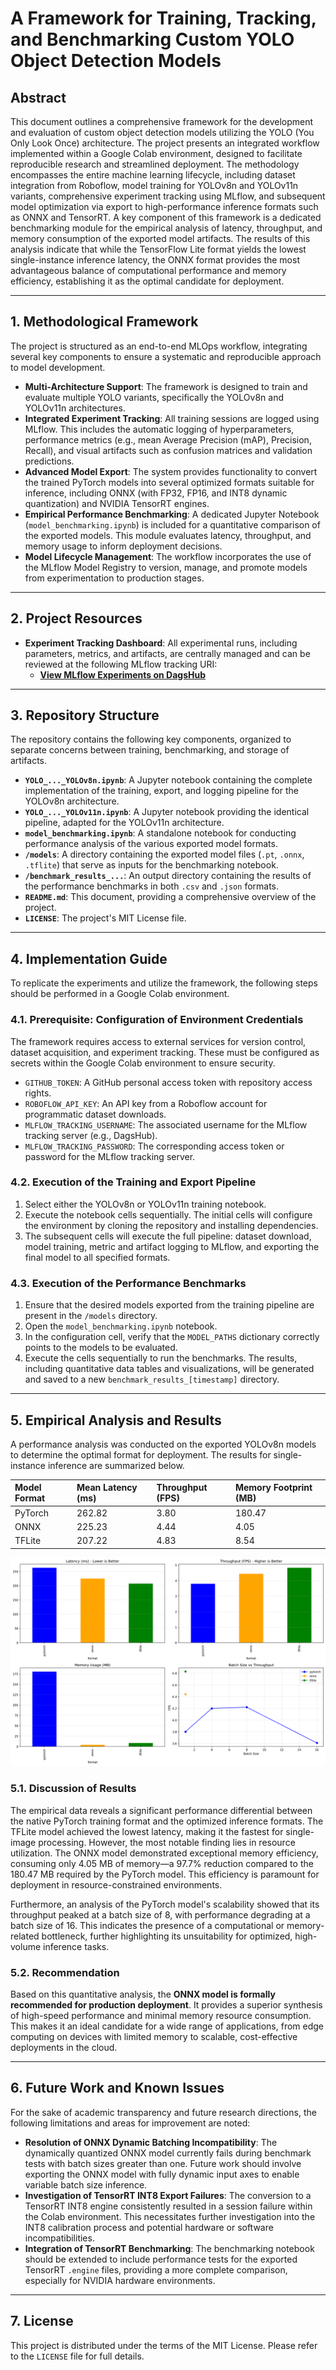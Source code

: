 # A Framework for Training, Tracking, and Benchmarking Custom YOLO Object Detection Models

## Abstract

This document outlines a comprehensive framework for the development and evaluation of custom object detection models utilizing the YOLO (You Only Look Once) architecture. The project presents an integrated workflow implemented within a Google Colab environment, designed to facilitate reproducible research and streamlined deployment. The methodology encompasses the entire machine learning lifecycle, including dataset integration from Roboflow, model training for YOLOv8n and YOLOv11n variants, comprehensive experiment tracking using MLflow, and subsequent model optimization via export to high-performance inference formats such as ONNX and TensorRT. A key component of this framework is a dedicated benchmarking module for the empirical analysis of latency, throughput, and memory consumption of the exported model artifacts. The results of this analysis indicate that while the TensorFlow Lite format yields the lowest single-instance inference latency, the ONNX format provides the most advantageous balance of computational performance and memory efficiency, establishing it as the optimal candidate for deployment.

---

## 1. Methodological Framework

The project is structured as an end-to-end MLOps workflow, integrating several key components to ensure a systematic and reproducible approach to model development.

* **Multi-Architecture Support**: The framework is designed to train and evaluate multiple YOLO variants, specifically the YOLOv8n and YOLOv11n architectures.
* **Integrated Experiment Tracking**: All training sessions are logged using MLflow. This includes the automatic logging of hyperparameters, performance metrics (e.g., mean Average Precision (mAP), Precision, Recall), and visual artifacts such as confusion matrices and validation predictions.
* **Advanced Model Export**: The system provides functionality to convert the trained PyTorch models into several optimized formats suitable for inference, including ONNX (with FP32, FP16, and INT8 dynamic quantization) and NVIDIA TensorRT engines.
* **Empirical Performance Benchmarking**: A dedicated Jupyter Notebook (`model_benchmarking.ipynb`) is included for a quantitative comparison of the exported models. This module evaluates latency, throughput, and memory usage to inform deployment decisions.
* **Model Lifecycle Management**: The workflow incorporates the use of the MLflow Model Registry to version, manage, and promote models from experimentation to production stages.

---

## 2. Project Resources

* **Experiment Tracking Dashboard**: All experimental runs, including parameters, metrics, and artifacts, are centrally managed and can be reviewed at the following MLflow tracking URI:
    * [**View MLflow Experiments on DagsHub**](https://dagshub.com/erwincarlogonzales/yolo-object-counter-mlflow.mlflow/#/experiments/10)

---

## 3. Repository Structure

The repository contains the following key components, organized to separate concerns between training, benchmarking, and storage of artifacts.

* **`YOLO_..._YOLOv8n.ipynb`**: A Jupyter notebook containing the complete implementation of the training, export, and logging pipeline for the YOLOv8n architecture.
* **`YOLO_..._YOLOv11n.ipynb`**: A Jupyter notebook providing the identical pipeline, adapted for the YOLOv11n architecture.
* **`model_benchmarking.ipynb`**: A standalone notebook for conducting performance analysis of the various exported model formats.
* **`/models`**: A directory containing the exported model files (`.pt`, `.onnx`, `.tflite`) that serve as inputs for the benchmarking notebook.
* **`/benchmark_results_...`**: An output directory containing the results of the performance benchmarks in both `.csv` and `.json` formats.
* **`README.md`**: This document, providing a comprehensive overview of the project.
* **`LICENSE`**: The project's MIT License file.

---

## 4. Implementation Guide

To replicate the experiments and utilize the framework, the following steps should be performed in a Google Colab environment.

### 4.1. Prerequisite: Configuration of Environment Credentials

The framework requires access to external services for version control, dataset acquisition, and experiment tracking. These must be configured as secrets within the Google Colab environment to ensure security.

* `GITHUB_TOKEN`: A GitHub personal access token with repository access rights.
* `ROBOFLOW_API_KEY`: An API key from a Roboflow account for programmatic dataset downloads.
* `MLFLOW_TRACKING_USERNAME`: The associated username for the MLflow tracking server (e.g., DagsHub).
* `MLFLOW_TRACKING_PASSWORD`: The corresponding access token or password for the MLflow tracking server.

### 4.2. Execution of the Training and Export Pipeline

1.  Select either the YOLOv8n or YOLOv11n training notebook.
2.  Execute the notebook cells sequentially. The initial cells will configure the environment by cloning the repository and installing dependencies.
3.  The subsequent cells will execute the full pipeline: dataset download, model training, metric and artifact logging to MLflow, and exporting the final model to all specified formats.

### 4.3. Execution of the Performance Benchmarks

1.  Ensure that the desired models exported from the training pipeline are present in the `/models` directory.
2.  Open the `model_benchmarking.ipynb` notebook.
3.  In the configuration cell, verify that the `MODEL_PATHS` dictionary correctly points to the models to be evaluated.
4.  Execute the cells sequentially to run the benchmarks. The results, including quantitative data tables and visualizations, will be generated and saved to a new `benchmark_results_[timestamp]` directory.

---

## 5. Empirical Analysis and Results

A performance analysis was conducted on the exported YOLOv8n models to determine the optimal format for deployment. The results for single-instance inference are summarized below.

| Model Format | Mean Latency (ms) | Throughput (FPS) | Memory Footprint (MB) |
| :------------- | :------------------ | :----------------- | :---------------------- |
| PyTorch        | 262.82              | 3.80               | 180.47                  |
| ONNX           | 225.23              | 4.44               | 4.05                    |
| TFLite         | 207.22              | 4.83               | 8.54                    |

![model_benchmarks](benchmark_results_20250717_101239/benchmark_results.png)

### 5.1. Discussion of Results

The empirical data reveals a significant performance differential between the native PyTorch training format and the optimized inference formats. The TFLite model achieved the lowest latency, making it the fastest for single-image processing. However, the most notable finding lies in resource utilization. The ONNX model demonstrated exceptional memory efficiency, consuming only 4.05 MB of memory—a 97.7% reduction compared to the 180.47 MB required by the PyTorch model. This efficiency is paramount for deployment in resource-constrained environments.

Furthermore, an analysis of the PyTorch model's scalability showed that its throughput peaked at a batch size of 8, with performance degrading at a batch size of 16. This indicates the presence of a computational or memory-related bottleneck, further highlighting its unsuitability for optimized, high-volume inference tasks.

### 5.2. Recommendation

Based on this quantitative analysis, the **ONNX model is formally recommended for production deployment**. It provides a superior synthesis of high-speed performance and minimal memory resource consumption. This makes it an ideal candidate for a wide range of applications, from edge computing on devices with limited memory to scalable, cost-effective deployments in the cloud.

---

## 6. Future Work and Known Issues

For the sake of academic transparency and future research directions, the following limitations and areas for improvement are noted:

* **Resolution of ONNX Dynamic Batching Incompatibility**: The dynamically quantized ONNX model currently fails during benchmark tests with batch sizes greater than one. Future work should involve exporting the ONNX model with fully dynamic input axes to enable variable batch size inference.
* **Investigation of TensorRT INT8 Export Failures**: The conversion to a TensorRT INT8 engine consistently resulted in a session failure within the Colab environment. This necessitates further investigation into the INT8 calibration process and potential hardware or software incompatibilities.
* **Integration of TensorRT Benchmarking**: The benchmarking notebook should be extended to include performance tests for the exported TensorRT `.engine` files, providing a more complete comparison, especially for NVIDIA hardware environments.

---

## 7. License

This project is distributed under the terms of the MIT License. Please refer to the `LICENSE` file for full details.